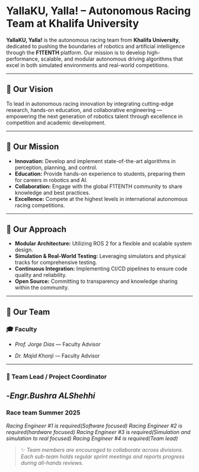 # YallaKU, Yalla! – Autonomous Racing Team at Khalifa University

**YallaKU, Yalla!** is the autonomous racing team from **Khalifa University**, dedicated to pushing the boundaries of robotics and artificial intelligence through the **F1TENTH** platform. Our mission is to develop high-performance, scalable, and modular autonomous driving algorithms that excel in both simulated environments and real-world competitions.

---

## 🚀 Our Vision

To lead in autonomous racing innovation by integrating cutting-edge research, hands-on education, and collaborative engineering — empowering the next generation of robotics talent through excellence in competition and academic development.

---

## 🎯 Our Mission

- **Innovation:** Develop and implement state-of-the-art algorithms in perception, planning, and control.  
- **Education:** Provide hands-on experience to students, preparing them for careers in robotics and AI.  
- **Collaboration:** Engage with the global F1TENTH community to share knowledge and best practices.  
- **Excellence:** Compete at the highest levels in international autonomous racing competitions.

---

## 🔧 Our Approach

- **Modular Architecture:** Utilizing ROS 2 for a flexible and scalable system design.  
- **Simulation & Real-World Testing:** Leveraging simulators and physical tracks for comprehensive testing.  
- **Continuous Integration:** Implementing CI/CD pipelines to ensure code quality and reliability.  
- **Open Source:** Committing to transparency and knowledge sharing within the community.

---

## 👥 Our Team

### 🎓 Faculty

- *Prof. Jorge Dias* — Faculty Advisor  

- *Dr. Majid Khonji* — Faculty Advisor  

---

### 🧭 Team Lead / Project Coordinator

-*Engr.Bushra ALShehhi*
---

### Race team Summer 2025

*Racing Engineer #1 is required(Software focused)*
*Racing Engineer #2 is required(hardware focused)*
*Racing Engineer #3 is required(Simulation and simulation to real focused)*
*Racing Engineer #4 is required(Team lead)*

> ✨ *Team members are encouraged to collaborate across divisions. Each sub-team holds regular sprint meetings and reports progress during all-hands reviews.*

